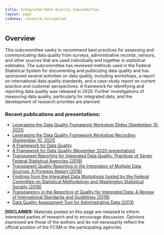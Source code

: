 ```yaml
---
title: Integrated Data Quality Subcommittee
layout: page
sidenav: resource_navigation
---
```


<h2 class="page-sub-title">Overview</h2>

<p>This subcommittee seeks to recommend best practices for assessing and communicating data quality from surveys, administrative records, sensors, and other sources that are used individually and together in statistical estimates. The subcommittee has reviewed methods used in the Federal Statistical System for documenting and publicizing data quality and has sponsored several activities on data quality, including workshops, a report on international data quality standards, and a case-study report on current practice and customer perspectives. A framework for identifying and reporting data quality was released in 2020. Further investigations of measuring data quality, particularly for integrated data, and the development of research priorities are planned.</p>

<h3 class="page-sub-heading">Recent publications and presentations:</h3>
<ul>
<li><a href="{{site.baseurl}}/assets/files/docs/2021.09.10%20Leveraging%20the%20Data%20Quality%20Framework%20Workshop%20Slides.pdf" target="_blank">Leveraging the Data Quality Framework Workshop Slides (September 10, 2021)</a></li>
<li><a href="{{site.baseurl}}/assets/files/audio/Data%20Quality%20Framework.m4v" target="_blank">Leveraging the Data Quality Framework Workshop Recording (September 10, 2021)</a></li>
<li><a href="{{site.baseurl}}/assets/files/docs/FCSM.20.04_A_Framework_for_Data_Quality.pdf" target="_blank">A Framework for Data Quality</a></li>
<li><a href="{{site.baseurl}}/assets/files/docs/Framework-Data-Quality-November-2020-presentation.pdf" target="_blank">A Framework for Data Quality (November 2020 presentation)</a></li>
<li><a href="{{site.baseurl}}/assets/files/docs/Transparent_Reporting_FCSM_19_01_092719.pdf" target="_blank">Transparent Reporting for Integrated Data Quality: Practices of Seven Federal Statistical Agencies (2019)</a></li>
<li><a href="{{site.baseurl}}/assets/files/docs/Quality_Integrated_Data.pdf" target="_blank">Transparent Quality Reporting in the Integration of Multiple Data Sources: A Progress Report (2018)</a></li>
<li><a href="{{site.baseurl}}/assets/files/docs/Workshop_Summary.pdf" target="_blank">Findings from the Integrated Data Workshops hosted by the Federal Committee on Statistical Methodology and Washington Statistical Society (2018)</a></li>
<li><a href="https://mathematica.org/publications/transparency-in-the-reporting-of-quality-for-integrated-data-a-review-of-international-standards" target="_blank">Transparency in the Reporting of Quality for Integrated Data: A Review of International Standards and Guidelines (2018)</a></li>
<li><a href="{{site.baseurl}}/assets/files/docs/DataQualityAssessmentTool.pdf" target="_blank">Data Quality Assessment Tool for Administrative Data (2013)</a></li>
</ul>

<p><b>DISCLAIMER:</b> Materials posted on this page are released to inform interested parties of research and to encourage discussion. Opinions expressed are those of the authors and do not necessarily reflect the official position of the FCSM or the participating agencies.</p>
